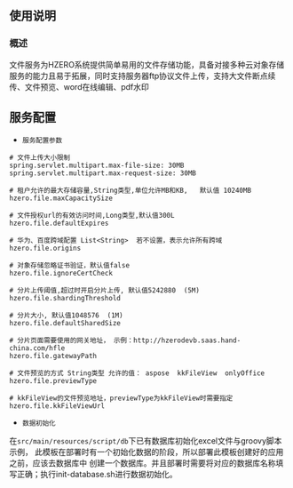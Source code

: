 ## 使用说明

### 概述

文件服务为HZERO系统提供简单易用的文件存储功能，具备对接多种云对象存储服务的能力且易于拓展，同时支持服务器ftp协议文件上传，支持大文件断点续传、文件预览、word在线编辑、pdf水印

## 服务配置 

- `服务配置参数`
```
# 文件上传大小限制
spring.servlet.multipart.max-file-size: 30MB
spring.servlet.multipart.max-request-size: 30MB

# 租户允许的最大存储容量,String类型,单位允许MB和KB,   默认值 10240MB  
hzero.file.maxCapacitySize

# 文件授权url的有效访问时间,Long类型,默认值300L
hzero.file.defaultExpires

# 华为、百度跨域配置 List<String>  若不设置，表示允许所有跨域
hzero.file.origins

# 对象存储忽略证书验证，默认值false
hzero.file.ignoreCertCheck

# 分片上传阈值,超过时开启分片上传, 默认值5242880  (5M)
hzero.file.shardingThreshold

# 分片大小, 默认值1048576  (1M)
hzero.file.defaultSharedSize

# 分片页面需要使用的网关地址， 示例：http://hzerodevb.saas.hand-china.com/hfle
hzero.file.gatewayPath

# 文件预览的方式 String类型 允许的值： aspose  kkFileView  onlyOffice
hzero.file.previewType

# kkFileView的文件预览地址，previewType为kkFileView时需要指定
hzero.file.kkFileViewUrl
```
- `数据初始化`

在`src/main/resources/script/db`下已有数据库初始化excel文件与groovy脚本示例，
此模板在部署时有一个初始化数据的阶段，所以部署此模板创建好的应用之前，应该去数据库中
创建一个数据库。并且部署时需要将对应的数据库名称填写正确；执行init-database.sh进行数据初始化。
